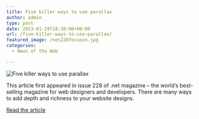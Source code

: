 ```yaml
---
title: Five killer ways to use parallax
author: admin
type: post
date: 2013-01-29T18:30:00+00:00
url: /five-killer-ways-to-use-parallax/
featured_image: /net228focuson.jpg
categories:
  - News of the Web

---
```

<img src="https://i0.wp.com/media.netmagazine.futurecdn.net/files/imagecache/featured_main/articles/feature/2013/01/net228focuson.jpg?w=700" alt="Five killer ways to use parallax" data-recalc-dims="1" />

This article first appeared in issue 228 of .net magazine – the world&#8217;s best-selling magazine for web designers and developers. There are many ways to add depth and richness to your website designs.

<a href="http://www.netmagazine.com/features/five-killer-ways-use-parallax" title="Five killer ways to use parallax" target="_blank">Read the article</a>
